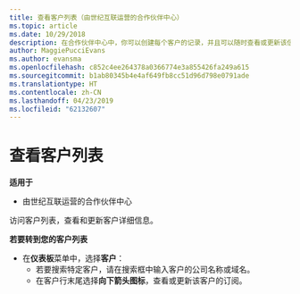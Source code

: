 ```yaml
---
title: 查看客户列表（由世纪互联运营的合作伙伴中心）
ms.topic: article
ms.date: 10/29/2018
description: 在合作伙伴中心中，你可以创建每个客户的记录，并且可以随时查看或更新该信息。
author: MaggiePucciEvans
ms.author: evansma
ms.openlocfilehash: c852c4ee264378a0366774e3a855426fa249a615
ms.sourcegitcommit: b1ab80345b4e4af649fb8cc51d96d798e0791ade
ms.translationtype: HT
ms.contentlocale: zh-CN
ms.lasthandoff: 04/23/2019
ms.locfileid: "62132607"
---
```

# <a name="see-your-customer-list"></a>查看客户列表

**适用于**

-   由世纪互联运营的合作伙伴中心


访问客户列表，查看和更新客户详细信息。

**若要转到您的客户列表**

-   在**仪表板**菜单中，选择**客户**：
    -   若要搜索特定客户，请在搜索框中输入客户的公司名称或域名。 
    -   在客户行末尾选择**向下箭头图标**，查看或更新该客户的订阅。 

 

 





